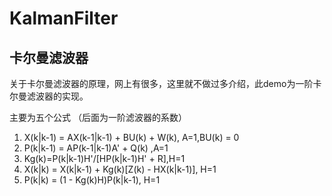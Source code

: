 # KalmanFilter
## 卡尔曼滤波器
关于卡尔曼滤波器的原理，网上有很多，这里就不做过多介绍，此demo为一阶卡尔曼滤波器的实现。

主要为五个公式 （后面为一阶滤波器的系数）
1. X(k|k-1) = AX(k-1|k-1) + BU(k) + W(k),  A=1,BU(k) = 0 
2. P(k|k-1) = AP(k-1|k-1)A' + Q(k) ,A=1
3. Kg(k)=P(k|k-1)H'/[HP(k|k-1)H' + R],H=1
4. X(k|k) = X(k|k-1) + Kg(k)[Z(k) - HX(k|k-1)], H=1
5. P(k|k) = (1 - Kg(k)H)P(k|k-1), H=1
